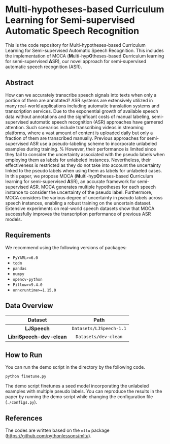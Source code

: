 # Multi-hypotheses-based Curriculum Learning for Semi-supervised Automatic Speech Recognition

This is the code repository for Multi-hypotheses-based Curriculum Learning for Semi-supervised Automatic Speech Recognition.
This includes the implementation of MOCA (**M**ulti-hyp**O**theses-based **C**urriculum learning for semi-supervised **A**SR),
our novel approach for semi-supervised automatic speech recognition (ASR).

## Abstract
How can we accurately transcribe speech signals into texts when only a portion of them are annotated?
ASR systems are extensively utilized in many real-world applications including automatic translation systems and transcription services.
Due to the exponential growth of available speech data without annotations and the significant costs of manual labeling, semi-supervised automatic speech recognition (ASR) approaches have garnered attention. 
Such scenarios include transcribing videos in streaming platforms, where a vast amount of content is uploaded daily but only a fraction of them are transcribed manually.
Previous approaches for semi-supervised ASR use a pseudo-labeling scheme to incorporate unlabeled examples during training.
% However, their performance is limited since they fail to consider the uncertainty associated with the pseudo labels when employing them as labels for unlabeled instances.
Nevertheless, their effectiveness is restricted as they do not take into account the uncertainty linked to the pseudo labels when using them as labels for unlabeled cases.
In this paper, we propose MOCA (**M**ulti-hyp**O**theses-based **C**urriculum learning for semi-supervised **A**SR), an accurate framework for semi-supervised ASR.
MOCA generates multiple hypotheses for each speech instance to consider the uncertainty of the pseudo label.
Furthermore, MOCA considers the various degree of uncertainty in pseudo labels across speech instances, enabling a robust training on the uncertain dataset.
Extensive experiments on real-world speech datasets show that MOCA successfully improves the transcription performance of previous ASR models.

## Requirements

We recommend using the following versions of packages:
- `PyYAML>=6.0`
- `tqdm`
- `pandas`
- `numpy`
- `opencv-python`
- `Pillow>=9.4.0`
- `onnxruntime>=1.15.0`

## Data Overview
|        **Dataset**        |                  **Path**                   | 
|:-------------------------:|:-------------------------------------------:| 
|       **LJSpeech**        |           `Datasets/LJSpeech-1.1`           | 
| **LibriSpeech-dev-clean** |            `Datasets/dev-clean`             |


## How to Run
You can run the demo script in the directory by the following code.
```
python finetune.py
```
The demo script finetunes a seed model incorporating the unlabeled examples with multiple pseudo labels.
You can reproduce the results in the paper by running the demo script while changing the configuration file (`./configs.py`).

## References
The codes are written based on the `mltu` package (https://github.com/pythonlessons/mltu).